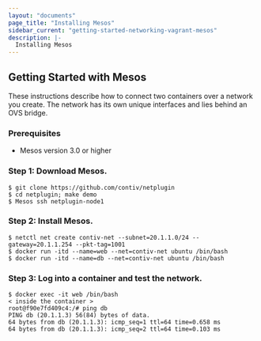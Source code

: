```yaml
---
layout: "documents"
page_title: "Installing Mesos"
sidebar_current: "getting-started-networking-vagrant-mesos"
description: |-
  Installing Mesos
---
```


## Getting Started with Mesos

These instructions describe how to connect two containers
over a network you create. The network has
its own unique interfaces and lies behind an OVS bridge.

### Prerequisites
- Mesos version 3.0 or higher


### Step 1: Download Mesos.

```
$ git clone https://github.com/contiv/netplugin
$ cd netplugin; make demo
$ Mesos ssh netplugin-node1
```

### Step 2: Install Mesos.

```
$ netctl net create contiv-net --subnet=20.1.1.0/24 --gateway=20.1.1.254 --pkt-tag=1001
$ docker run -itd --name=web --net=contiv-net ubuntu /bin/bash
$ docker run -itd --name=db --net=contiv-net ubuntu /bin/bash
```

### Step 3: Log into a container and test the network.

```
$ docker exec -it web /bin/bash
< inside the container >
root@f90e7fd409c4:/# ping db
PING db (20.1.1.3) 56(84) bytes of data.
64 bytes from db (20.1.1.3): icmp_seq=1 ttl=64 time=0.658 ms
64 bytes from db (20.1.1.3): icmp_seq=2 ttl=64 time=0.103 ms
```
